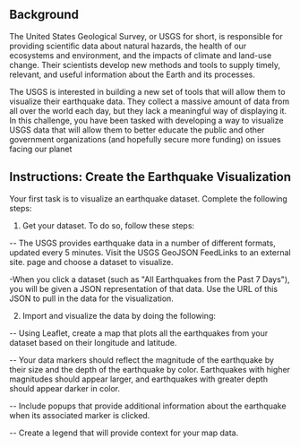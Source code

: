 ## Background
The United States Geological Survey, or USGS for short, is responsible for providing scientific data about natural hazards, the health of our ecosystems and environment, and the impacts of climate and land-use change. Their scientists develop new methods and tools to supply timely, relevant, and useful information about the Earth and its processes.

The USGS is interested in building a new set of tools that will allow them to visualize their earthquake data. They collect a massive amount of data from all over the world each day, but they lack a meaningful way of displaying it. In this challenge, you have been tasked with developing a way to visualize USGS data that will allow them to better educate the public and other government organizations (and hopefully secure more funding) on issues facing our planet

## Instructions: Create the Earthquake Visualization

Your first task is to visualize an earthquake dataset. Complete the following steps:

1. Get your dataset. To do so, follow these steps:

-- The USGS provides earthquake data in a number of different formats, updated every 5 minutes. Visit the USGS GeoJSON FeedLinks to an external site. page and choose a dataset to visualize.

-When you click a dataset (such as "All Earthquakes from the Past 7 Days"), you will be given a JSON representation of that data. Use the URL of this JSON to pull in the data for the visualization.

2. Import and visualize the data by doing the following:

-- Using Leaflet, create a map that plots all the earthquakes from your dataset based on their longitude and latitude.

-- Your data markers should reflect the magnitude of the earthquake by their size and the depth of the earthquake by color. Earthquakes with higher magnitudes should appear larger, and earthquakes with greater depth should appear darker in color.

-- Include popups that provide additional information about the earthquake when its associated marker is clicked.

-- Create a legend that will provide context for your map data.
